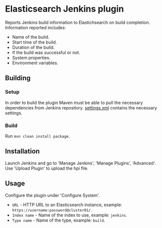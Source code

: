Elasticsearch Jenkins plugin
============================

Reports Jenkins build information to Elastichsearch on build completion.
Information reported includes:
* Name of the build.
* Start time of the build.
* Duration of the build.
* If the build was successful or not.
* System properties.
* Environment variables.

Building
--------

### Setup

In order to build the plugin Maven must be able to pull the necessary dependencies from Jenkins repository.
[settings.xml](docs/settings.xml) contains the necessary settings.

### Build

Run `mvn clean install package`.

Installation
------------

Launch Jenkins and go to 'Manage Jenkins', 'Manage Plugins', 'Advanced'. Use 'Upload Plugin' to upload the hpi file.

Usage
-----

Configure the plugin under 'Configure System'.
* `URL` - HTTP URL to an Elasticsearch instance, example: `https://username:password@cluster01/`.
* `Index name` - Name of the index to use, example: `jenkins`.
* `Type name` - Name of the type, example: `build`.

